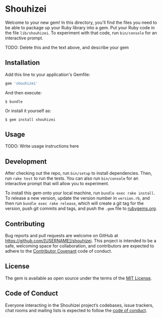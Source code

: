 # Shouhizei

Welcome to your new gem! In this directory, you'll find the files you need to be able to package up your Ruby library into a gem. Put your Ruby code in the file `lib/shouhizei`. To experiment with that code, run `bin/console` for an interactive prompt.

TODO: Delete this and the text above, and describe your gem

## Installation

Add this line to your application's Gemfile:

```ruby
gem 'shouhizei'
```

And then execute:

    $ bundle

Or install it yourself as:

    $ gem install shouhizei

## Usage

TODO: Write usage instructions here

## Development

After checking out the repo, run `bin/setup` to install dependencies. Then, run `rake test` to run the tests. You can also run `bin/console` for an interactive prompt that will allow you to experiment.

To install this gem onto your local machine, run `bundle exec rake install`. To release a new version, update the version number in `version.rb`, and then run `bundle exec rake release`, which will create a git tag for the version, push git commits and tags, and push the `.gem` file to [rubygems.org](https://rubygems.org).

## Contributing

Bug reports and pull requests are welcome on GitHub at https://github.com/[USERNAME]/shouhizei. This project is intended to be a safe, welcoming space for collaboration, and contributors are expected to adhere to the [Contributor Covenant](http://contributor-covenant.org) code of conduct.

## License

The gem is available as open source under the terms of the [MIT License](http://opensource.org/licenses/MIT).

## Code of Conduct

Everyone interacting in the Shouhizei project’s codebases, issue trackers, chat rooms and mailing lists is expected to follow the [code of conduct](https://github.com/[USERNAME]/shouhizei/blob/master/CODE_OF_CONDUCT.md).
